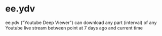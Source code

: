 # ee.ydv
ee.ydv ("Youtube Deep Viewer") can download any part (interval) of any Youtube live stream between point at 7 days ago and current time
